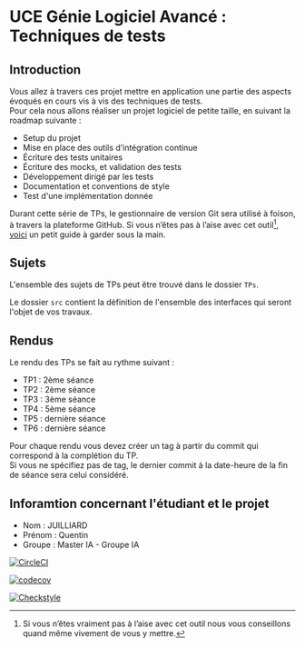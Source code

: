 # UCE Génie Logiciel Avancé : Techniques de tests

## Introduction

Vous allez à travers ces projet mettre en application une partie des aspects évoqués en cours vis à vis des techniques de tests.  
Pour cela nous allons réaliser un projet logiciel de petite taille, en suivant la roadmap suivante : 
- Setup du projet
- Mise en place des outils d’intégration continue
- Écriture des tests unitaires
- Écriture des mocks, et validation des tests
- Développement dirigé par les tests
- Documentation et conventions de style
- Test d'une implémentation donnée

Durant cette série de TPs, le gestionnaire de version Git sera utilisé à foison, à travers la plateforme GitHub. Si vous n’êtes pas à l’aise avec cet outil[^1], [voici](http://rogerdudler.github.io/git-guide/) un petit guide à garder sous la main.

## Sujets

L'ensemble des sujets de TPs peut être trouvé dans le dossier `TPs`.

Le dossier `src` contient la définition de l'ensemble des interfaces qui seront l'objet de vos travaux.

## Rendus

Le rendu des TPs se fait au rythme suivant :

- TP1 : 2ème séance
- TP2 : 2ème séance
- TP3 : 3ème séance
- TP4 : 5ème séance
- TP5 : dernière séance
- TP6 : dernière séance

Pour chaque rendu vous devez créer un tag à partir du commit qui correspond à la complétion du TP.  
Si vous ne spécifiez pas de tag, le dernier commit à la date-heure de la fin de séance sera celui considéré.

[^1]: Si vous n’êtes vraiment pas à l’aise avec cet outil nous vous conseillons quand même vivement de vous y mettre.

## Inforamtion concernant l'étudiant et le projet

- Nom : JUILLIARD
- Prénom : Quentin
- Groupe : Master IA - Groupe IA 




[![CircleCI](https://circleci.com/gh/circleci/circleci-docs.svg?style=svg)](https://app.circleci.com/pipelines/circleci/4pTDtLg5hUaDMd85yZjtX5/M47uwUrhPaVPDdsfFE2pGu)

[![codecov](https://codecov.io/gh/Quentinjlard/ceri-m1-techniques-de-test/graph/badge.svg?token=KEMV4XR2ZF)](https://codecov.io/gh/Quentinjlard/ceri-m1-techniques-de-test)

[![Checkstyle](https://img.shields.io/badge/checkstyle-passing-brightgreen)](https://circleci-tasks-prod.s3.us-east-1.amazonaws.com/storage/artifacts/a26643bf-8981-4dad-8c48-7bad3b573e6e/f849c5ad-7e64-40f1-8b29-3085aa7498bc/0/target/checkstyle-result.xml?X-Amz-Algorithm=AWS4-HMAC-SHA256&X-Amz-Credential=ASIAQVFQINEOG3VZ3R4K%2F20240319%2Fus-east-1%2Fs3%2Faws4_request&X-Amz-Date=20240319T145718Z&X-Amz-Expires=60&X-Amz-Security-Token=IQoJb3JpZ2luX2VjEOf%2F%2F%2F%2F%2F%2F%2F%2F%2F%2FwEaCXVzLWVhc3QtMSJGMEQCIFKgkZ9LK2R%2Fw4adOi6FLkNJnK%2FO208aXYcghLI4fNjyAiBeh0ZokVfhsZg3ERPmNmyGGWg1Kp%2FyY3fCsFNozCzmxyq0Agjw%2F%2F%2F%2F%2F%2F%2F%2F%2F%2F8BEAMaDDA0NTQ2NjgwNjU1NiIMNORu02fco43edolLKogCrxpTYyCkZ3SAQAcrONoxG8xWYMint%2BbHbgc47eGwN%2FB8JveisiA7CTCJUmgpyjW6Phd0ZniBijasp1gig5NhC5OAcfRaySzjR8NhyFsUWvYXattK4VL3Wiyua%2BzJdZdqejr188CR%2FnJRwFwqHyiKRNiA4bSf3oJnmyysQaSVZhipR2kWVEcCvOH2%2BTS4nHm%2F4uuNFix5TPa5PC6LJqNY6t8RezV%2BponxXYWt%2FVqNA76CW9g%2Bm%2BtSg1Yj9NErjooxUByu1gMo023qfpG8glbID1i%2B2PtB%2FIYqWZgzU9VZqr6SC2oC7rHID7jVowT%2FD4nMi3v7bkfbnoNtLFvCUd2JmGc110GxVPKnMJPJ5q8GOp4B0%2Fsjym48ewAxGsNb1%2Bl%2FAgqZiINgoJidyyWJH3TomhC3U3r4Vxkn%2BVH7VrqgwHYwb86trnWA9QT7lim4chTArde1dshd8uuzoPDZpxIa95G%2FLefr33X1nGxrPdFuX7VJ3v7iEW%2FRRHn%2BVy3n7Y8GsDSm5ry5YYvX1lYgRSKJMCwDgcuIqduaLKGbWzaE1UTxogyLdaS8sHDreh3GadU%3D&X-Amz-SignedHeaders=host&x-id=GetObject&X-Amz-Signature=d94f8989257c383bbfdf89f2c7ae6f0050ade3214a8f55f1450661766fc8991b)

